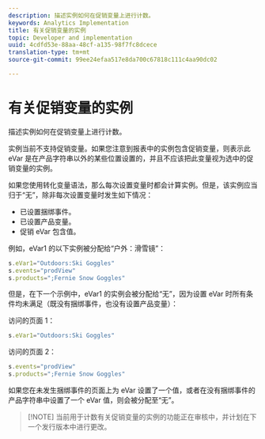 ```yaml
---
description: 描述实例如何在促销变量上进行计数。
keywords: Analytics Implementation
title: 有关促销变量的实例
topic: Developer and implementation
uuid: 4cdfd53e-88aa-48cf-a135-98f7fc8dcece
translation-type: tm+mt
source-git-commit: 99ee24efaa517e8da700c67818c111c4aa90dc02

---
```



# 有关促销变量的实例

描述实例如何在促销变量上进行计数。

实例当前不支持促销变量。如果您注意到报表中的实例包含促销变量，则表示此 eVar 是在产品字符串以外的某些位置设置的，并且不应该把此变量视为选中的促销变量的实例。

如果您使用转化变量语法，那么每次设置变量时都会计算实例。但是，该实例应当归于“无”，除非每次设置变量时发生如下情况：

* 已设置捆绑事件。
* 已设置产品变量。
* 促销 eVar 包含值。

例如，eVar1 的以下实例被分配给“户外：滑雪镜”：

```js
s.eVar1="Outdoors:Ski Goggles" 
s.events="prodView" 
s.products=";Fernie Snow Goggles"
```

但是，在下一个示例中，eVar1 的实例会被分配给“无”，因为设置 eVar 时所有条件均未满足（既没有捆绑事件，也没有设置产品变量）：

访问的页面 1：

```js
s.eVar1="Outdoors:Ski Goggles"
```

访问的页面 2：

```js
s.events="prodView" 
s.products=";Fernie Snow Goggles"
```

如果您在未发生捆绑事件的页面上为 eVar 设置了一个值，或者在没有捆绑事件的产品字符串中设置了一个 eVar 值，则会被分配至“无”。

> [!NOTE] 当前用于计数有关促销变量的实例的功能正在审核中，并计划在下一个发行版本中进行更改。


